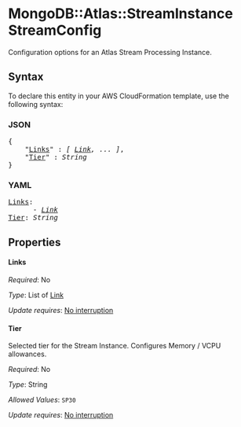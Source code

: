 # MongoDB::Atlas::StreamInstance StreamConfig

Configuration options for an Atlas Stream Processing Instance.

## Syntax

To declare this entity in your AWS CloudFormation template, use the following syntax:

### JSON

<pre>
{
    "<a href="#links" title="Links">Links</a>" : <i>[ <a href="link.md">Link</a>, ... ]</i>,
    "<a href="#tier" title="Tier">Tier</a>" : <i>String</i>
}
</pre>

### YAML

<pre>
<a href="#links" title="Links">Links</a>: <i>
      - <a href="link.md">Link</a></i>
<a href="#tier" title="Tier">Tier</a>: <i>String</i>
</pre>

## Properties

#### Links

_Required_: No

_Type_: List of <a href="link.md">Link</a>

_Update requires_: [No interruption](https://docs.aws.amazon.com/AWSCloudFormation/latest/UserGuide/using-cfn-updating-stacks-update-behaviors.html#update-no-interrupt)

#### Tier

Selected tier for the Stream Instance. Configures Memory / VCPU allowances.

_Required_: No

_Type_: String

_Allowed Values_: <code>SP30</code>

_Update requires_: [No interruption](https://docs.aws.amazon.com/AWSCloudFormation/latest/UserGuide/using-cfn-updating-stacks-update-behaviors.html#update-no-interrupt)

